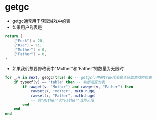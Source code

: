 # getgc
* getgc通常用于获取游戏中的表
* 如果用户的表是
```lua
return {
    ["Fuck"] = 20,
    ["Die"] = 91,
    ["Mother"] = 0,
    ["Father"] = 0,
}
```
* 如果我们想要修改表中"Mother"和"Father"的数量为无限时
```lua
for _,v in next, getgc(true) do -- getgc()中的true代表是否获取游戏内部表
    if typeof(v) == "table" then -- 判断是否为表
        if rawget(v, "Mother") and rawget(v, "Father") then
            rawset(v, "Mother", math.huge)
            rawset(v, "Father", math.huge)
            -- 将"Mother"和"Father"改为无限
        end
    end
end
```
